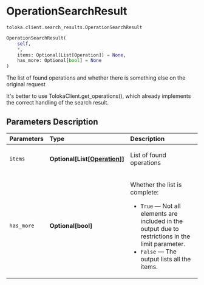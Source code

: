 # OperationSearchResult
`toloka.client.search_results.OperationSearchResult`

```python
OperationSearchResult(
    self,
    *,
    items: Optional[List[Operation]] = None,
    has_more: Optional[bool] = None
)
```

The list of found operations and whether there is something else on the original request


It's better to use TolokaClient.get_operations(),
which already implements the correct handling of the search result.

## Parameters Description

| Parameters | Type | Description |
| :----------| :----| :-----------|
`items`|**Optional\[List\[[Operation](toloka.client.operations.Operation.md)\]\]**|<p>List of found operations</p>
`has_more`|**Optional\[bool\]**|<p>Whether the list is complete:</p> <ul> <li>`True` — Not all elements are included in the output due to restrictions in the limit parameter.</li> <li>`False` — The output lists all the items.</li> </ul>
